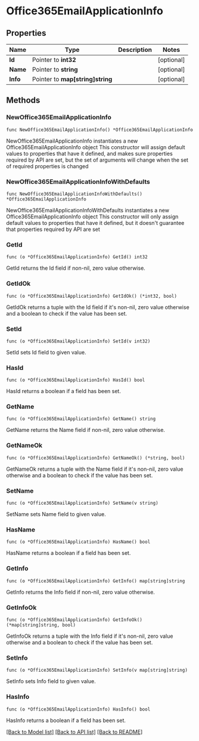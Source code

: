 # Office365EmailApplicationInfo

## Properties

Name | Type | Description | Notes
------------ | ------------- | ------------- | -------------
**Id** | Pointer to **int32** |  | [optional] 
**Name** | Pointer to **string** |  | [optional] 
**Info** | Pointer to **map[string]string** |  | [optional] 

## Methods

### NewOffice365EmailApplicationInfo

`func NewOffice365EmailApplicationInfo() *Office365EmailApplicationInfo`

NewOffice365EmailApplicationInfo instantiates a new Office365EmailApplicationInfo object
This constructor will assign default values to properties that have it defined,
and makes sure properties required by API are set, but the set of arguments
will change when the set of required properties is changed

### NewOffice365EmailApplicationInfoWithDefaults

`func NewOffice365EmailApplicationInfoWithDefaults() *Office365EmailApplicationInfo`

NewOffice365EmailApplicationInfoWithDefaults instantiates a new Office365EmailApplicationInfo object
This constructor will only assign default values to properties that have it defined,
but it doesn't guarantee that properties required by API are set

### GetId

`func (o *Office365EmailApplicationInfo) GetId() int32`

GetId returns the Id field if non-nil, zero value otherwise.

### GetIdOk

`func (o *Office365EmailApplicationInfo) GetIdOk() (*int32, bool)`

GetIdOk returns a tuple with the Id field if it's non-nil, zero value otherwise
and a boolean to check if the value has been set.

### SetId

`func (o *Office365EmailApplicationInfo) SetId(v int32)`

SetId sets Id field to given value.

### HasId

`func (o *Office365EmailApplicationInfo) HasId() bool`

HasId returns a boolean if a field has been set.

### GetName

`func (o *Office365EmailApplicationInfo) GetName() string`

GetName returns the Name field if non-nil, zero value otherwise.

### GetNameOk

`func (o *Office365EmailApplicationInfo) GetNameOk() (*string, bool)`

GetNameOk returns a tuple with the Name field if it's non-nil, zero value otherwise
and a boolean to check if the value has been set.

### SetName

`func (o *Office365EmailApplicationInfo) SetName(v string)`

SetName sets Name field to given value.

### HasName

`func (o *Office365EmailApplicationInfo) HasName() bool`

HasName returns a boolean if a field has been set.

### GetInfo

`func (o *Office365EmailApplicationInfo) GetInfo() map[string]string`

GetInfo returns the Info field if non-nil, zero value otherwise.

### GetInfoOk

`func (o *Office365EmailApplicationInfo) GetInfoOk() (*map[string]string, bool)`

GetInfoOk returns a tuple with the Info field if it's non-nil, zero value otherwise
and a boolean to check if the value has been set.

### SetInfo

`func (o *Office365EmailApplicationInfo) SetInfo(v map[string]string)`

SetInfo sets Info field to given value.

### HasInfo

`func (o *Office365EmailApplicationInfo) HasInfo() bool`

HasInfo returns a boolean if a field has been set.


[[Back to Model list]](../README.md#documentation-for-models) [[Back to API list]](../README.md#documentation-for-api-endpoints) [[Back to README]](../README.md)


